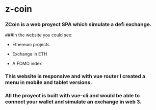 # z-coin

### ZCoin is a web proyect SPA which simulate a defi exchange.    

###In the website you could see:

- Ethereum projects

- Exchange in ETH

- A FOMO index

### This website is responsive and with vue router I created a menu in mobile and tablet versions. 

### All the proyect is built with vue-cli and would be able to connect your wallet and simulate an exchange in web 3.


